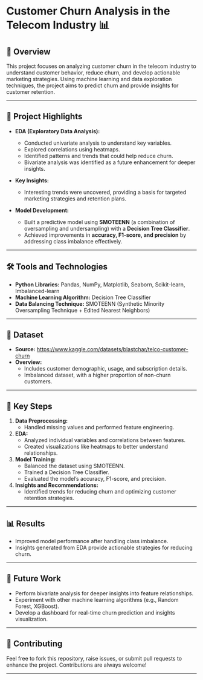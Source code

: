 # Customer Churn Analysis in the Telecom Industry 📊

## 📖 Overview
This project focuses on analyzing customer churn in the telecom industry to understand customer behavior, reduce churn, and develop actionable marketing strategies. Using machine learning and data exploration techniques, the project aims to predict churn and provide insights for customer retention.

---

## 🚀 Project Highlights
- **EDA (Exploratory Data Analysis):**
  - Conducted univariate analysis to understand key variables.
  - Explored correlations using heatmaps.
  - Identified patterns and trends that could help reduce churn.
  - Bivariate analysis was identified as a future enhancement for deeper insights.
  
- **Key Insights:**
  - Interesting trends were uncovered, providing a basis for targeted marketing strategies and retention plans.

- **Model Development:**
  - Built a predictive model using **SMOTEENN** (a combination of oversampling and undersampling) with a **Decision Tree Classifier**.
  - Achieved improvements in **accuracy, F1-score, and precision** by addressing class imbalance effectively.

---

## 🛠️ Tools and Technologies
- **Python Libraries:** Pandas, NumPy, Matplotlib, Seaborn, Scikit-learn, Imbalanced-learn
- **Machine Learning Algorithm:** Decision Tree Classifier
- **Data Balancing Technique:** SMOTEENN (Synthetic Minority Oversampling Technique + Edited Nearest Neighbors)

---

## 📁 Dataset
- **Source:** https://www.kaggle.com/datasets/blastchar/telco-customer-churn
- **Overview:**
  - Includes customer demographic, usage, and subscription details.
  - Imbalanced dataset, with a higher proportion of non-churn customers.

---

## 📝 Key Steps
1. **Data Preprocessing:**
   - Handled missing values and performed feature engineering.
2. **EDA:**
   - Analyzed individual variables and correlations between features.
   - Created visualizations like heatmaps to better understand relationships.
3. **Model Training:**
   - Balanced the dataset using SMOTEENN.
   - Trained a Decision Tree Classifier.
   - Evaluated the model’s accuracy, F1-score, and precision.
4. **Insights and Recommendations:**
   - Identified trends for reducing churn and optimizing customer retention strategies.

---

## 📊 Results
- Improved model performance after handling class imbalance.
- Insights generated from EDA provide actionable strategies for reducing churn.

---

## 📌 Future Work
- Perform bivariate analysis for deeper insights into feature relationships.
- Experiment with other machine learning algorithms (e.g., Random Forest, XGBoost).
- Develop a dashboard for real-time churn prediction and insights visualization.

---

## 🤝 Contributing
Feel free to fork this repository, raise issues, or submit pull requests to enhance the project. Contributions are always welcome!

---
